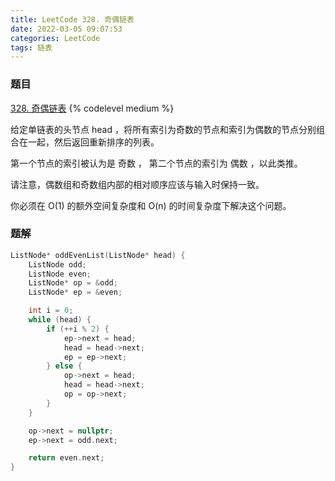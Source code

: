 ```yaml
---
title: LeetCode 328. 奇偶链表
date: 2022-03-05 09:07:53
categories: LeetCode
tags: 链表
---
```


### 题目
[328. 奇偶链表](https://leetcode-cn.com/problems/odd-even-linked-list/)
{% codelevel medium %}

给定单链表的头节点 head ，将所有索引为奇数的节点和索引为偶数的节点分别组合在一起，然后返回重新排序的列表。
<!-- more -->

第一个节点的索引被认为是 奇数 ， 第二个节点的索引为 偶数 ，以此类推。

请注意，偶数组和奇数组内部的相对顺序应该与输入时保持一致。

你必须在 O(1) 的额外空间复杂度和 O(n) 的时间复杂度下解决这个问题。

### 题解
``` cpp
ListNode* oddEvenList(ListNode* head) {
    ListNode odd;
    ListNode even;
    ListNode* op = &odd;
    ListNode* ep = &even;

    int i = 0;
    while (head) {
        if (++i % 2) {
            ep->next = head;
            head = head->next;
            ep = ep->next;
        } else {
            op->next = head;
            head = head->next;
            op = op->next;
        }
    }

    op->next = nullptr;
    ep->next = odd.next;

    return even.next;
}
```
